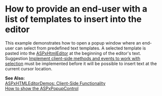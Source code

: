 # How to provide an end-user with a list of templates to insert into the editor


<p>This example demonstrates how to open a popup window where an end-user can select from predefined text templates. A selected template is pasted into the <a href="http://documentation.devexpress.com/#AspNet/clsDevExpressWebASPxHtmlEditorASPxHtmlEditortopic">ASPxHtmlEditor</a> at the beginning of the editor's text. Suggestion <a href="https://www.devexpress.com/Support/Center/p/S33787">Implement client-side methods and events to work with selection</a> must be implemented before it will be possible to insert text at the current cursor location.</p><p><strong>See Also:</strong><br />
<a href="http://demos.devexpress.com/ASPxHTMLEditorDemos/Features/ClientSideAPI.aspx">ASPxHTMLEditorDemos: Client-Side Functionality</a><br />
<a href="https://www.devexpress.com/Support/Center/p/E55">How to show the ASPxPopupControl</a></p>

<br/>


